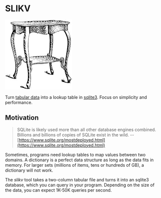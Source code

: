 # SLIKV

![](static/table.jpg)

Turn [tabular data](https://en.wikipedia.org/wiki/Tab-separated_values) into a
lookup table in [sqlite3](https://sqlite.org/). Focus on simplicity and
performance.

## Motivation

> SQLite is likely used more than all other database engines combined. Billions
> and billions of copies of SQLite exist in the wild. -- [https://www.sqlite.org/mostdeployed.html](https://www.sqlite.org/mostdeployed.html)

Sometimes, programs need lookup tables to map values between two domains. A
dictionary is a perfect data structure as long as the data fits in memory. For
larger sets (millions of items, tens or hundreds of GB), a dictionary will not
work.

The *slikv* tool takes a two-column tabular file and turns it into an sqlite3
database, which you can query in your program. Depending on the size of the
data, you can expect 1K-50K queries per second.
